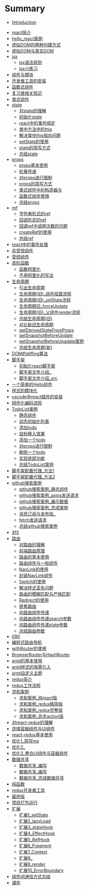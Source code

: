 # Summary

* [Introduction](README.md)

- [react简介](001_react简介.md)
- [hello_react案例](002_hello_react案例.md)
- [虚拟DOM的两种创建方式](003_虚拟DOM的两种创建方式.md)
- [虚拟DOM与真实DOM](004_虚拟DOM与真实DOM.md)
- [jsx]()
    - [jsx语法规则](005_jsx语法规则.md)
    - [jsx小练习](006_jsx小练习.md)
- [组件与模块](007_组件与模块.md)
- [开发者工具的安装](008_开发者工具的安装.md)
- [函数式组件](009_函数式组件.md)
- [复习类相关知识](010_复习类相关知识.md)
- [类式组件](011_类式组件.md)
- [state]()
    - [对state的理解](012_对state的理解.md)
    - [初始化state](013_初始化state.md)
    - [react中的事件绑定](014_react中的事件绑定.md)
    - [类中方法中的this](015_类中方法中的this.md)
    - [解决类中this指向问题](016_解决类中this指向问题.md)
    - [setState的使用](017_setState的使用.md)
    - [state的简写方式](018_state的简写方式.md)
    - [总结state](019_总结state.md)
- [props]()
    - [props基本使用](020_props基本使用.md)
    - [批量传递](021_批量传递.md)
    - [对props进行限制](022_对props进行限制.md)
    - [props的简写方式](023_props的简写方式.md)
    - [类式组件中的构造器与](024_类式组件中的构造器与.md)
    - [函数式组件使用](025_函数式组件使用.md)
    - [总结props](026_总结.md)
- [ref]()
    - [字符串形式的ref](027_字符串形式的ref.md)
    - [回调形式的ref](028_回调形式的ref.md)
    - [回调ref中调用次数的问题](029_回调ref中调用次数的问题.md)
    - [createRef的使用](030_createRef的使用.md)
    - [总结ref](031_总结ref.md)
- [react中的事件处理](032_react中的事件处理.md)
- [非受控组件](033_非受控组件.md)
- [受控组件](034_受控组件.md)
- [高阶函数]()
    - [函数柯里化](035_高阶函数_函数柯里化.md)
    - [不用柯里化的写法](036_不用柯里化的写法.md)
- [生命周期]()
    - [引出生命周期](037_引出生命周期.md)
    - [生命周期(旧)_组件挂载流程](038_生命周期旧_组件挂载流程.md)
    - [生命周期(旧)_setState流程](039_生命周期旧_setState流程.md)
    - [生命周期旧_forceUpdate](040_生命周期旧_forceUpdate.md)
    - [生命周期(旧)_父组件render流程](041_生命周期旧_父组件render流程.md)
    - [总结生命周期(旧)](042_总结生命周期旧.md)
    - [对比新旧生命周期](043_对比新旧生命周期.md)
    - [getDerivedStateFromProps](044_getDerivedStateFromProps.md)
    - [getSnapshotBeforeUpdate](045_getSnapshotBeforeUpdate.md)
    - [getSnapshotBeforeUpadate案例](046_getSnapshotBeforeUpadate案例.md)
    - [总结生命周期(新)](047_总结生命周期新.md)
- [DOM的diffing算法](048_DOM的diffing算法.md)
- [脚手架]()
    - [初始化react脚手架](049_初始化react脚手架.md)
    - [脚手架文件介绍_](050_脚手架文件介绍_.md)
    - [脚手架文件介绍_src](051_脚手架文件介绍_src.md)
- [一个简单的Hello组件](052_一个简单的Hello组件.md)
- [样式的模块化](053_样式的模块化.md)
- [vscode中react插件的安装](054_vscode中react插件的安装.md)
- [组件化编码流程](055_组件化编码流程.md)
- [TodoList案例]()
    - [静态组件](056_TodoList案例_静态组件.md)
    - [动态初始化列表](057_TodoList案例_动态初始化列表.md)
    - [添加todo](058_TodoList案例_添加todo.md)
    - [鼠标移入效果](059_TodoList案例_鼠标移入效果.md)
    - [添加一个todo](060_TodoList案例_添加一个todo.md)
    - [对props进行限制](061_TodoList案例_对props进行限制.md)
    - [删除一个todo](062_TodoList案例_删除一个todo.md)
    - [实现底部功能](063_TodoList案例_实现底部功能.md)
    - [总结TodoList案例](064_TodoList案例_总结TodoList案例.md)
- [脚手架配置代理_方法1](065_脚手架配置代理_方法1.md)
- [脚手架配置代理_方法2](066_脚手架配置代理_方法2.md)
- [github搜索案例]()
    - [github搜索案例_静态组件](067_github搜索案例_静态组件.md)
    - [github搜索案例_axios发送请求](068_github搜索案例_axios发送请求.md)
    - [github搜索案例_展示数据](069_github搜索案例_展示数据.md)
    - [github搜索案例_完成案例](070_github搜索案例_完成案例.md)
    - [消息订阅与发布技_](071_消息订阅与发布技_.md)
    - [fetch发送请求](072_fetch发送请求.md)
    - [总结github搜索案例](073_总结github搜索案例.md)
- [对S](074_对S.md)
- [路由]()
    - [对路由的理解](075_对路由的理解.md)
    - [前端路由原理](076_前端路由原理.md)
    - [路由的基本使用](077_路由的基本使用.md)
    - [路由组件与一般组件](078_路由组件与一般组件.md)
    - [NavLink的使用](079_NavLink的使用.md)
    - [封装NavLink组件](080_封装NavLink组件.md)
    - [Switch的使用](081_Switch的使用.md)
    - [解决样式丢失问题](082_解决样式丢失问题.md)
    - [路由的模糊匹配与严格匹配](083_路由的模糊匹配与严格匹配.md)
    - [Redirect的使用](084_Redirect的使用.md)
    - [嵌套路由](085_嵌套路由.md)
    - [向路由组件传递](086_向路由组件传递.md)
    - [向路由组件传递search参数](087_向路由组件传递search参数.md)
    - [向路由组件传递state参数](088_向路由组件传递state参数.md)
    - [总结路由参数](089_总结路由参数.md)
- [090](090_.md)
- [编程式路由导航](091_编程式路由导航.md)
- [withRouter的使用](092_withRouter的使用.md)
- [BrowserRouter与HashRouter](093_BrowserRouter与HashRouter.md)
- [antd的基本使用](094_antd的基本使用.md)
- [antd样式的按需引入](095_antd样式的按需引入.md)
- [antd自定义主题](096_antd自定义主题.md)
- [redux简介](097_redux简介.md)
- [redux工作流程](098_redux工作流程.md)
- [求和案例]()
    - [求和案例_纯react版](099_求和案例_纯react版.md)
    - [求和案例_redux精简版](100_求和案例_redux精简版.md)
    - [求和案例_redux完整版](101_求和案例_redux完整版.md)
    - [求和案例_异步action版](102_求和案例_异步action版.md)
- [对react-redux的理解](103_对react-redux的理解.md)
- [连接容器组件与UI组件](104_连接容器组件与UI组件.md)
- [react-redux基本使用](105_react-redux基本使用.md)
- [优化1_简写ma](106_优化1_简写ma.md)
- [优化2_](107_优化2_.md)
- [优化3_整合UI组件与容器组件](108_优化3_整合UI组件与容器组件.md)
- [数据共享]()
    - [数据共享_编写](109_数据共享_编写.md)
    - [数据共享_编写](110_数据共享_编写.md)
    - [数据共享_完成数据共享](111_数据共享_完成数据共享.md)
- [纯函数](112_纯函数.md)
- [redux开发者工具](113_redux开发者工具.md)
- [最终版](114_最终版.md)
- [项目打包运行](115_项目打包运行.md)
- [扩展]()
    - [扩展1_setState](116_扩展1_setState.md)
    - [扩展2_lazyLoad](117_扩展2_lazyLoad.md)
    - [扩展3_stateHook](118_扩展3_stateHook.md)
    - [扩展4_EffectHook](119_扩展4_EffectHook.md)
    - [扩展5_RefHook](120_扩展5_RefHook.md)
    - [扩展6_Fragment](121_扩展6_Fragment.md)
    - [扩展7_Context](122_扩展7_Context.md)
    - [扩展8_](123_扩展8_.md)
    - [扩展9_render](124_扩展9_render.md)
    - [扩展10_ErrorBoundary](125_扩展10_ErrorBoundary.md)
- [组件间通信方式总结](126_组件间通信方式总结.md)
- [课件](000_课件.md)
